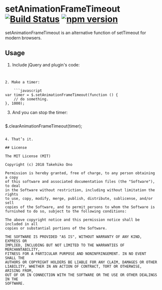 # setAnimationFrameTimeout [![Build Status](https://secure.travis-ci.org/onopko/setAnimationFrameTimeout.svg?branch=master)](https://travis-ci.org/onopko/setAnimationFrameTimeout) [![npm version](https://badge.fury.io/js/setanimationframetimeout.svg)](https://badge.fury.io/js/setanimationframetimeout)

setAnimationFrameTimeout is an alternative function of setTimeout for modern browsers.


## Usage

1. Include jQuery and plugin's code:

	```html
<script src="//ajax.googleapis.com/ajax/libs/jquery/2.0.0/jquery.min.js"></script>
<script src="setAnimationFrameTimeout.min.js"></script>
```

2. Make a timer:

    ```javascript
var timer = $.setAnimationFrameTimeout(function () {
	// do something.
}, 1000);
```

3. And you can stop the timer:

    ```javascript
$.clearAnimationFrameTimeout(timer);
```

4. That’s it.

## License

The MIT License (MIT)

Copyright (c) 2018 Takehiko Ono

Permission is hereby granted, free of charge, to any person obtaining a copy
of this software and associated documentation files (the "Software"), to deal
in the Software without restriction, including without limitation the rights
to use, copy, modify, merge, publish, distribute, sublicense, and/or sell
copies of the Software, and to permit persons to whom the Software is
furnished to do so, subject to the following conditions:

The above copyright notice and this permission notice shall be included in all
copies or substantial portions of the Software.

THE SOFTWARE IS PROVIDED "AS IS", WITHOUT WARRANTY OF ANY KIND, EXPRESS OR
IMPLIED, INCLUDING BUT NOT LIMITED TO THE WARRANTIES OF MERCHANTABILITY,
FITNESS FOR A PARTICULAR PURPOSE AND NONINFRINGEMENT. IN NO EVENT SHALL THE
AUTHORS OR COPYRIGHT HOLDERS BE LIABLE FOR ANY CLAIM, DAMAGES OR OTHER
LIABILITY, WHETHER IN AN ACTION OF CONTRACT, TORT OR OTHERWISE, ARISING FROM,
OUT OF OR IN CONNECTION WITH THE SOFTWARE OR THE USE OR OTHER DEALINGS IN THE
SOFTWARE.
